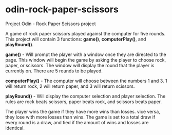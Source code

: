 # odin-rock-paper-scissors
Project Odin - Rock Paper Scissors project

A game of rock paper scissors played against the computer for five rounds.
This project will contain 3 functions: <b>game()</b>, <b>computerPlay()</b>, and <b>playRound()</b>.

<b>game()</b> - Will prompt the player with a window once they are directed to the page. 
This window will begin the game by asking the player to choose rock, paper, or scissors.
The window will display the round that the player is currently on. There are 5 rounds to
be played.

<b>computerPlay()</b> - The computer will choose between the numbers 1 and 3. 1 will return rock,
2 will return paper, and 3 will return scissors. 

<b>playRound()</b> - Will display the computer selection and player selection. The rules are
rock beats scissors, paper beats rock, and scissors beats paper.

The player wins the game if they have more wins than losses. vice versa, they lose with more losses than wins.
The game is set to a total draw if every round is a draw, and tied if the amount of wins and losses are identical. 
